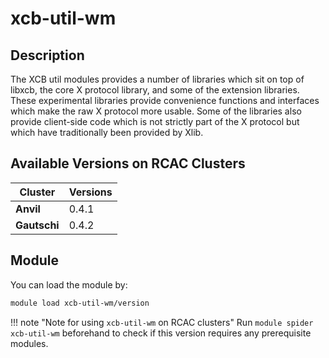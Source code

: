 # xcb-util-wm

## Description
The XCB util modules provides a number of libraries which sit on top of libxcb, the core X protocol library, and some of the extension libraries. These experimental libraries provide convenience functions and interfaces which make the raw X protocol more usable. Some of the libraries also provide client-side code which is not strictly part of the X protocol but which have traditionally been provided by Xlib.

## Available Versions on RCAC Clusters
|Cluster|Versions|
|---|---|
|**Anvil**|0.4.1|
|**Gautschi**|0.4.2|

## Module
You can load the module by:

```bash
module load xcb-util-wm/version
```

!!! note "Note for using `xcb-util-wm` on RCAC clusters"
    Run `module spider xcb-util-wm` beforehand to check if this version requires any prerequisite modules.
